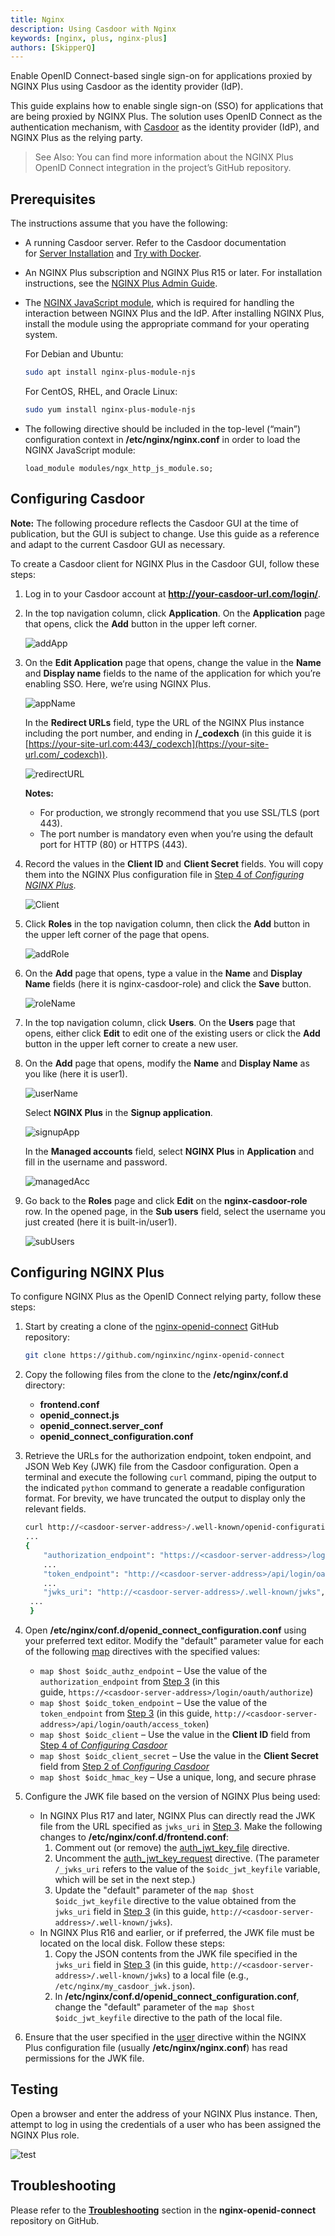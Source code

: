 ```yaml
---
title: Nginx
description: Using Casdoor with Nginx
keywords: [nginx, plus, nginx-plus]
authors: [SkipperQ]
---
```


Enable OpenID Connect-based single sign-on for applications proxied by NGINX Plus using Casdoor as the identity provider (IdP).

This guide explains how to enable single sign-on (SSO) for applications that are being proxied by NGINX Plus. The solution uses OpenID Connect as the authentication mechanism, with [Casdoor](https://casdoor.org/) as the identity provider (IdP), and NGINX Plus as the relying party.

> See Also: You can find more information about the NGINX Plus OpenID Connect integration in the project’s GitHub repository.

## Prerequisites

The instructions assume that you have the following:

- A running Casdoor server. Refer to the Casdoor documentation for [Server Installation](https://casdoor.org/docs/basic/server-installation) and [Try with Docker](https://casdoor.org/docs/basic/try-with-docker).
- An NGINX Plus subscription and NGINX Plus R15 or later. For installation instructions, see the [NGINX Plus Admin Guide](https://docs.nginx.com/nginx/admin-guide/installing-nginx/installing-nginx-plus/).
- The [NGINX JavaScript module](https://www.nginx.com/blog/introduction-nginscript/), which is required for handling the interaction between NGINX Plus and the IdP. After installing NGINX Plus, install the module using the appropriate command for your operating system.

    For Debian and Ubuntu:

    ```bash
    sudo apt install nginx-plus-module-njs
    ```

    For CentOS, RHEL, and Oracle Linux:

    ```bash
    sudo yum install nginx-plus-module-njs
    ```

- The following directive should be included in the top-level (“main”) configuration context in **/etc/nginx/nginx.conf** in order to load the NGINX JavaScript module:

    `load_module modules/ngx_http_js_module.so;`

## Configuring Casdoor

**Note:** The following procedure reflects the Casdoor GUI at the time of publication, but the GUI is subject to change. Use this guide as a reference and adapt to the current Casdoor GUI as necessary.

To create a Casdoor client for NGINX Plus in the Casdoor GUI, follow these steps:

1. Log in to your Casdoor account at **<http://your-casdoor-url.com/login/>**.
2. In the top navigation column, click **Application**. On the **Application** page that opens, click the **Add** button in the upper left corner.

    ![addApp](/img/integration/C++/NGINX_Plus/addApp.png)

3. On the **Edit Application** page that opens, change the value in the **Name** and **Display name** fields to the name of the application for which you’re enabling SSO. Here, we’re using NGINX Plus.

    ![appName](/img/integration/C++/NGINX_Plus/appName.png)

    In the **Redirect URLs** field, type the URL of the NGINX Plus instance including the port number, and ending in **/_codexch** (in this guide it is [https://your-site-url.com:443/_codexch](https://your-site-url.com/_codexch)).

    ![redirectURL](/img/integration/C++/NGINX_Plus/redirectURL.png)

    **Notes:**

    - For production, we strongly recommend that you use SSL/TLS (port 443).
    - The port number is mandatory even when you’re using the default port for HTTP (80) or HTTPS (443).

4. Record the values in the **Client ID** and **Client Secret** fields. You will copy them into the NGINX Plus configuration file in [Step 4 of *Configuring NGINX Plus*](#jump1).<span id="jump3"></span>

    ![Client](/img/integration/C++/NGINX_Plus/Client.png)

5. Click **Roles** in the top navigation column, then click the **Add** button in the upper left corner of the page that opens.

    ![addRole](/img/integration/C++/NGINX_Plus/addRole.png)

6. On the **Add** page that opens, type a value in the **Name** and **Display Name** fields (here it is nginx-casdoor-role) and click the **Save** button.

    ![roleName](/img/integration/C++/NGINX_Plus/roleName.png)

7. In the top navigation column, click **Users**. On the **Users** page that opens, either click **Edit** to edit one of the existing users or click the **Add** button in the upper left corner to create a new user.
8. On the **Add** page that opens, modify the **Name** and **Display Name** as you like (here it is user1).

    ![userName](/img/integration/C++/NGINX_Plus/userName.png)

    Select **NGINX Plus** in the **Signup application**.

    ![signupApp](/img/integration/C++/NGINX_Plus/signupApp.png)

    In the **Managed accounts** field, select **NGINX Plus** in **Application** and fill in the username and password.

    ![managedAcc](/img/integration/C++/NGINX_Plus/managedAcc.png)

9. Go back to the **Roles** page and click **Edit** on the **nginx-casdoor-role** row. In the opened page, in the **Sub users** field, select the username you just created (here it is built-in/user1).

    ![subUsers](/img/integration/C++/NGINX_Plus/subUsers.png)

## Configuring NGINX Plus

To configure NGINX Plus as the OpenID Connect relying party, follow these steps:

1. Start by creating a clone of the [nginx-openid-connect](https://github.com/nginxinc/nginx-openid-connect) GitHub repository:

    ```bash
    git clone https://github.com/nginxinc/nginx-openid-connect
    ```

2. Copy the following files from the clone to the **/etc/nginx/conf.d** directory:
    - **frontend.conf**
    - **openid_connect.js**
    - **openid_connect.server_conf**
    - **openid_connect_configuration.conf**

3. Retrieve the URLs for the authorization endpoint, token endpoint, and JSON Web Key (JWK) file from the Casdoor configuration. Open a terminal and execute the following `curl` command, piping the output to the indicated `python` command to generate a readable configuration format. For brevity, we have truncated the output to display only the relevant fields. <span id="jump1"></span>

    ```bash
    curl http://<casdoor-server-address>/.well-known/openid-configuration | python -m json.tool
    ...
    {
        "authorization_endpoint": "https://<casdoor-server-address>/login/oauth/authorize",
        ...
        "token_endpoint": "http://<casdoor-server-address>/api/login/oauth/access_token",
        ...
        "jwks_uri": "http://<casdoor-server-address>/.well-known/jwks",
     ...
     }
    ```

4. Open **/etc/nginx/conf.d/openid_connect_configuration.conf** using your preferred text editor. Modify the "default" parameter value for each of the following [map](https://nginx.org/en/docs/http/ngx_http_map_module.html#map) directives with the specified values:<span id="jump2"></span>
    - `map $host $oidc_authz_endpoint` – Use the value of the `authorization_endpoint` from [Step 3](#jump1) (in this guide, `https://<casdoor-server-address>/login/oauth/authorize`)
    - `map $host $oidc_token_endpoint` – Use the value of the `token_endpoint` from [Step 3](#jump1) (in this guide, `http://<casdoor-server-address>/api/login/oauth/access_token`)
    - `map $host $oidc_client` – Use the value in the **Client ID** field from [Step 4 of *Configuring Casdoor*](#jump3)
    - `map $host $oidc_client_secret` – Use the value in the **Client Secret** field from [Step 2 of *Configuring Casdoor*](#jump3)
    - `map $host $oidc_hmac_key` – Use a unique, long, and secure phrase

5. Configure the JWK file based on the version of NGINX Plus being used:
    - In NGINX Plus R17 and later, NGINX Plus can directly read the JWK file from the URL specified as `jwks_uri` in [Step 3](#jump2). Make the following changes to **/etc/nginx/conf.d/frontend.conf**:
        1. Comment out (or remove) the [auth_jwt_key_file](http://nginx.org/en/docs/http/ngx_http_auth_jwt_module.html#auth_jwt_key_file) directive.
        2. Uncomment the [auth_jwt_key_request](http://nginx.org/en/docs/http/ngx_http_auth_jwt_module.html#auth_jwt_key_request) directive. (The parameter `/_jwks_uri` refers to the value of the `$oidc_jwt_keyfile` variable, which will be set in the next step.)
        3. Update the "default" parameter of the `map $host $oidc_jwt_keyfile` directive to the value obtained from the `jwks_uri` field in [Step 3](#jump2) (in this guide, `http://<casdoor-server-address>/.well-known/jwks`).
    - In NGINX Plus R16 and earlier, or if preferred, the JWK file must be located on the local disk. Follow these steps:
        1. Copy the JSON contents from the JWK file specified in the `jwks_uri` field in [Step 3](#jump2) (in this guide, `http://<casdoor-server-address>/.well-known/jwks`) to a local file (e.g., `/etc/nginx/my_casdoor_jwk.json`).
        2. In **/etc/nginx/conf.d/openid_connect_configuration.conf**, change the "default" parameter of the `map $host $oidc_jwt_keyfile` directive to the path of the local file.

6. Ensure that the user specified in the [user](http://nginx.org/en/docs/ngx_core_module.html#user) directive within the NGINX Plus configuration file (usually **/etc/nginx/nginx.conf**) has read permissions for the JWK file.

## Testing

Open a browser and enter the address of your NGINX Plus instance. Then, attempt to log in using the credentials of a user who has been assigned the NGINX Plus role.

![test](/img/integration/C++/NGINX_Plus/test.png)

## Troubleshooting

Please refer to the **[Troubleshooting](https://github.com/nginxinc/nginx-openid-connect#troubleshooting)** section in the **nginx-openid-connect** repository on GitHub.
